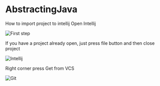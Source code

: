 # AbstractingJava
How to import project to intellij
Open Intellij

![First step](https://github.com/victorstef21/AbstractingJava/assets/122342928/dd40a5d9-56dd-4ed3-80f6-e3b716dc4996)

If you have a project already open, just press file button and then close project


![Intellij](https://github.com/victorstef21/AbstractingJava/assets/122342928/eef01aff-32ab-49a5-a2ae-7c353c21cf1d)

Right corner press Get from VCS

![Git](https://github.com/victorstef21/AbstractingJava/assets/122342928/bb618094-8816-480b-933c-2c006b9dbb44)


